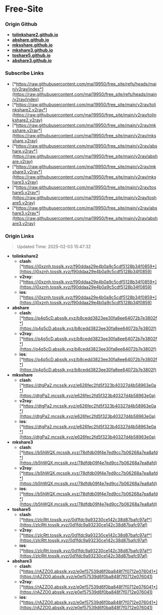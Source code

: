 # Free-Site

### Origin Github

- [**tolinkshare2.github.io**](https://github.com/tolinkshare2/tolinkshare2.github.io)
- [**abshare.github.io**](https://github.com/abshare/abshare.github.io)
- [**mksshare.github.io**](https://github.com/mksshare/mksshare.github.io)
- [**mkshare3.github.io**](https://github.com/mkshare3/mkshare3.github.io)
- [**toshare5.github.io**](https://github.com/toshare5/toshare5.github.io)
- [**abshare3.github.io**](https://github.com/abshare3/abshare3.github.io)

### Subscribe Links

- [*https://raw.githubusercontent.com/mai19950/free_site/refs/heads/main/v2ray/index*](https://raw.githubusercontent.com/mai19950/free_site/refs/heads/main/v2ray/index)
- [*https://raw.githubusercontent.com/mai19950/free_site/main/v2ray/tolinkshare2.v2ray*](https://raw.githubusercontent.com/mai19950/free_site/main/v2ray/tolinkshare2.v2ray)
- [*https://raw.githubusercontent.com/mai19950/free_site/main/v2ray/mksshare.v2ray*](https://raw.githubusercontent.com/mai19950/free_site/main/v2ray/mksshare.v2ray)
- [*https://raw.githubusercontent.com/mai19950/free_site/main/v2ray/abshare.v2ray*](https://raw.githubusercontent.com/mai19950/free_site/main/v2ray/abshare.v2ray)
- [*https://raw.githubusercontent.com/mai19950/free_site/main/v2ray/mkshare3.v2ray*](https://raw.githubusercontent.com/mai19950/free_site/main/v2ray/mkshare3.v2ray)
- [*https://raw.githubusercontent.com/mai19950/free_site/main/v2ray/toshare5.v2ray*](https://raw.githubusercontent.com/mai19950/free_site/main/v2ray/toshare5.v2ray)
- [*https://raw.githubusercontent.com/mai19950/free_site/main/v2ray/abshare3.v2ray*](https://raw.githubusercontent.com/mai19950/free_site/main/v2ray/abshare3.v2ray)

### Origin Links

> Updated Time: 2025-02-03 15:47:32

- **tolinkshare2**
  - **clash**: [*https://j0xznh.tosslk.xyz/f90ddaa29e4b0a9c5cdf5128b34f0859*](https://j0xznh.tosslk.xyz/f90ddaa29e4b0a9c5cdf5128b34f0859)
  - **v2ray**: [*https://j0xznh.tosslk.xyz/f90ddaa29e4b0a9c5cdf5128b34f0859*](https://j0xznh.tosslk.xyz/f90ddaa29e4b0a9c5cdf5128b34f0859)
  - **ios**: [*https://j0xznh.tosslk.xyz/f90ddaa29e4b0a9c5cdf5128b34f0859*](https://j0xznh.tosslk.xyz/f90ddaa29e4b0a9c5cdf5128b34f0859)
- **abshare**
  - **clash**: [*https://p4q5cD.absslk.xyz/b8cedd3823ee30fa8ee64072b7e3802f*](https://p4q5cD.absslk.xyz/b8cedd3823ee30fa8ee64072b7e3802f)
  - **v2ray**: [*https://p4q5cD.absslk.xyz/b8cedd3823ee30fa8ee64072b7e3802f*](https://p4q5cD.absslk.xyz/b8cedd3823ee30fa8ee64072b7e3802f)
  - **ios**: [*https://p4q5cD.absslk.xyz/b8cedd3823ee30fa8ee64072b7e3802f*](https://p4q5cD.absslk.xyz/b8cedd3823ee30fa8ee64072b7e3802f)
- **mksshare**
  - **clash**: [*https://dtgPa2.mcsslk.xyz/e626fec2fd5f323b40327d4b58963e0a*](https://dtgPa2.mcsslk.xyz/e626fec2fd5f323b40327d4b58963e0a)
  - **v2ray**: [*https://dtgPa2.mcsslk.xyz/e626fec2fd5f323b40327d4b58963e0a*](https://dtgPa2.mcsslk.xyz/e626fec2fd5f323b40327d4b58963e0a)
  - **ios**: [*https://dtgPa2.mcsslk.xyz/e626fec2fd5f323b40327d4b58963e0a*](https://dtgPa2.mcsslk.xyz/e626fec2fd5f323b40327d4b58963e0a)
- **mkshare3**
  - **clash**: [*https://b5hWQX.mcsslk.xyz/78dfdb09f4e7ed9cc7b06268a7ea8afd*](https://b5hWQX.mcsslk.xyz/78dfdb09f4e7ed9cc7b06268a7ea8afd)
  - **v2ray**: [*https://b5hWQX.mcsslk.xyz/78dfdb09f4e7ed9cc7b06268a7ea8afd*](https://b5hWQX.mcsslk.xyz/78dfdb09f4e7ed9cc7b06268a7ea8afd)
  - **ios**: [*https://b5hWQX.mcsslk.xyz/78dfdb09f4e7ed9cc7b06268a7ea8afd*](https://b5hWQX.mcsslk.xyz/78dfdb09f4e7ed9cc7b06268a7ea8afd)
- **toshare5**
  - **clash**: [*https://zlcRtt.tosslk.xyz/0d1fdc9a93230ce142c38d87bafc97af*](https://zlcRtt.tosslk.xyz/0d1fdc9a93230ce142c38d87bafc97af)
  - **v2ray**: [*https://zlcRtt.tosslk.xyz/0d1fdc9a93230ce142c38d87bafc97af*](https://zlcRtt.tosslk.xyz/0d1fdc9a93230ce142c38d87bafc97af)
  - **ios**: [*https://zlcRtt.tosslk.xyz/0d1fdc9a93230ce142c38d87bafc97af*](https://zlcRtt.tosslk.xyz/0d1fdc9a93230ce142c38d87bafc97af)
- **abshare3**
  - **clash**: [*https://rAZZO0.absslk.xyz/e0ef57539d6f0ba848f7f0712e076041*](https://rAZZO0.absslk.xyz/e0ef57539d6f0ba848f7f0712e076041)
  - **v2ray**: [*https://rAZZO0.absslk.xyz/e0ef57539d6f0ba848f7f0712e076041*](https://rAZZO0.absslk.xyz/e0ef57539d6f0ba848f7f0712e076041)
  - **ios**: [*https://rAZZO0.absslk.xyz/e0ef57539d6f0ba848f7f0712e076041*](https://rAZZO0.absslk.xyz/e0ef57539d6f0ba848f7f0712e076041)
